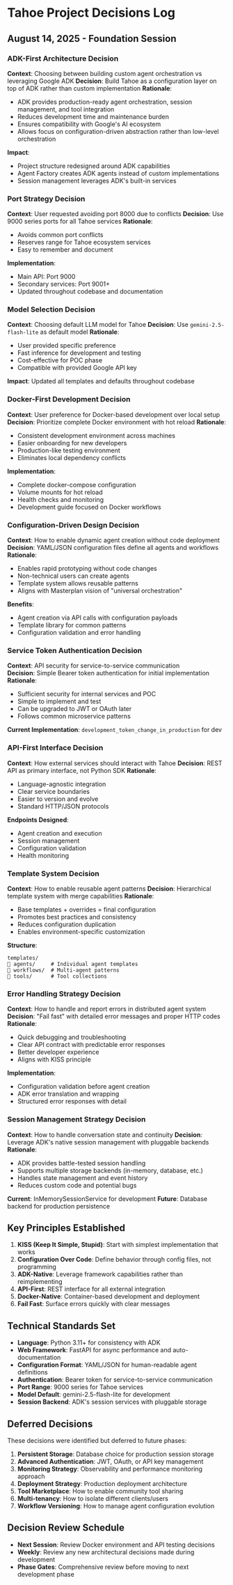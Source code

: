 # Tahoe Project Decisions Log

## August 14, 2025 - Foundation Session

### ADK-First Architecture Decision
**Context**: Choosing between building custom agent orchestration vs leveraging Google ADK
**Decision**: Build Tahoe as a configuration layer on top of ADK rather than custom implementation
**Rationale**:
- ADK provides production-ready agent orchestration, session management, and tool integration
- Reduces development time and maintenance burden
- Ensures compatibility with Google's AI ecosystem
- Allows focus on configuration-driven abstraction rather than low-level orchestration

**Impact**: 
- Project structure redesigned around ADK capabilities
- Agent Factory creates ADK agents instead of custom implementations
- Session management leverages ADK's built-in services

### Port Strategy Decision
**Context**: User requested avoiding port 8000 due to conflicts
**Decision**: Use 9000 series ports for all Tahoe services
**Rationale**: 
- Avoids common port conflicts
- Reserves range for Tahoe ecosystem services
- Easy to remember and document

**Implementation**:
- Main API: Port 9000
- Secondary services: Port 9001+
- Updated throughout codebase and documentation

### Model Selection Decision  
**Context**: Choosing default LLM model for Tahoe
**Decision**: Use `gemini-2.5-flash-lite` as default model
**Rationale**:
- User provided specific preference
- Fast inference for development and testing
- Cost-effective for POC phase
- Compatible with provided Google API key

**Impact**: Updated all templates and defaults throughout codebase

### Docker-First Development Decision
**Context**: User preference for Docker-based development over local setup
**Decision**: Prioritize complete Docker environment with hot reload
**Rationale**:
- Consistent development environment across machines
- Easier onboarding for new developers
- Production-like testing environment
- Eliminates local dependency conflicts

**Implementation**:
- Complete docker-compose configuration
- Volume mounts for hot reload
- Health checks and monitoring
- Development guide focused on Docker workflows

### Configuration-Driven Design Decision
**Context**: How to enable dynamic agent creation without code deployment
**Decision**: YAML/JSON configuration files define all agents and workflows
**Rationale**:
- Enables rapid prototyping without code changes
- Non-technical users can create agents
- Template system allows reusable patterns
- Aligns with Masterplan vision of "universal orchestration"

**Benefits**:
- Agent creation via API calls with configuration payloads
- Template library for common patterns
- Configuration validation and error handling

### Service Token Authentication Decision
**Context**: API security for service-to-service communication  
**Decision**: Simple Bearer token authentication for initial implementation
**Rationale**:
- Sufficient security for internal services and POC
- Simple to implement and test
- Can be upgraded to JWT or OAuth later
- Follows common microservice patterns

**Current Implementation**: `development_token_change_in_production` for dev

### API-First Interface Decision
**Context**: How external services should interact with Tahoe
**Decision**: REST API as primary interface, not Python SDK
**Rationale**:
- Language-agnostic integration
- Clear service boundaries
- Easier to version and evolve
- Standard HTTP/JSON protocols

**Endpoints Designed**:
- Agent creation and execution
- Session management  
- Configuration validation
- Health monitoring

### Template System Decision
**Context**: How to enable reusable agent patterns
**Decision**: Hierarchical template system with merge capabilities
**Rationale**:
- Base templates + overrides = final configuration
- Promotes best practices and consistency
- Reduces configuration duplication
- Enables environment-specific customization

**Structure**:
```
templates/
   agents/     # Individual agent templates
   workflows/  # Multi-agent patterns
   tools/      # Tool collections
```

### Error Handling Strategy Decision
**Context**: How to handle and report errors in distributed agent system
**Decision**: "Fail fast" with detailed error messages and proper HTTP codes
**Rationale**:
- Quick debugging and troubleshooting
- Clear API contract with predictable error responses
- Better developer experience
- Aligns with KISS principle

**Implementation**:
- Configuration validation before agent creation
- ADK error translation and wrapping
- Structured error responses with detail

### Session Management Strategy Decision
**Context**: How to handle conversation state and continuity
**Decision**: Leverage ADK's native session management with pluggable backends
**Rationale**:
- ADK provides battle-tested session handling
- Supports multiple storage backends (in-memory, database, etc.)
- Handles state management and event history
- Reduces custom code and potential bugs

**Current**: InMemorySessionService for development
**Future**: Database backend for production persistence

## Key Principles Established

1. **KISS (Keep It Simple, Stupid)**: Start with simplest implementation that works
2. **Configuration Over Code**: Define behavior through config files, not programming
3. **ADK-Native**: Leverage framework capabilities rather than reimplementing
4. **API-First**: REST interface for all external integration
5. **Docker-Native**: Container-based development and deployment
6. **Fail Fast**: Surface errors quickly with clear messages

## Technical Standards Set

- **Language**: Python 3.11+ for consistency with ADK
- **Web Framework**: FastAPI for async performance and auto-documentation
- **Configuration Format**: YAML/JSON for human-readable agent definitions  
- **Authentication**: Bearer token for service-to-service communication
- **Port Range**: 9000 series for Tahoe services
- **Model Default**: gemini-2.5-flash-lite for development
- **Session Backend**: ADK's session services with pluggable storage

## Deferred Decisions

These decisions were identified but deferred to future phases:

1. **Persistent Storage**: Database choice for production session storage
2. **Advanced Authentication**: JWT, OAuth, or API key management
3. **Monitoring Strategy**: Observability and performance monitoring approach
4. **Deployment Strategy**: Production deployment architecture
5. **Tool Marketplace**: How to enable community tool sharing
6. **Multi-tenancy**: How to isolate different clients/users
7. **Workflow Versioning**: How to manage agent configuration evolution

## Decision Review Schedule

- **Next Session**: Review Docker environment and API testing decisions
- **Weekly**: Review any new architectural decisions made during development
- **Phase Gates**: Comprehensive review before moving to next development phase